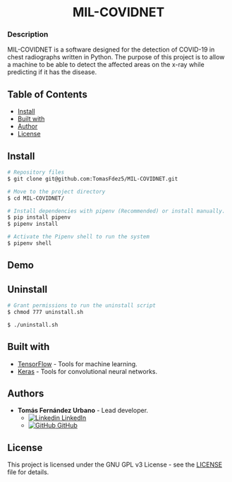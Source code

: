 <h1 align="center">MIL-COVIDNET</h1>

### Description
MIL-COVIDNET is a software designed for the detection of COVID-19 in chest radiographs written in Python. The purpose of this project is to allow a machine to be able to detect the affected areas on the x-ray while predicting if it has the disease.

## Table of Contents
* [Install](#install)
* [Built with](#built-with)
* [Author](#author)
* [License](#license)

## Install
```bash
# Repository files
$ git clone git@github.com:TomasFdez5/MIL-COVIDNET.git

# Move to the project directory
$ cd MIL-COVIDNET/

# Install dependencies with pipenv (Recommended) or install manually.
$ pip install pipenv
$ pipenv install

# Activate the Pipenv shell to run the system
$ pipenv shell
```

## Demo

## Uninstall
```bash
# Grant permissions to run the uninstall script
$ chmod 777 uninstall.sh

$ ./uninstall.sh
```

## Built with
- [TensorFlow](https://github.com/tensorflow/tensorflow) - Tools for machine learning.
- [Keras](https://github.com/keras-team/keras) - Tools for convolutional neural networks.


## Authors
- **Tomás Fernández Urbano** - Lead developer.
    - [![Linkedin](https://i.stack.imgur.com/gVE0j.png) LinkedIn](https://www.linkedin.com/in/tomasfernandezurbano)
    - [![GitHub](https://i.stack.imgur.com/tskMh.png) GitHub](https://github.com/TomasFdez5)

## License
This project is licensed under the GNU GPL v3 License - see the [LICENSE](LICENSE) file for details.
